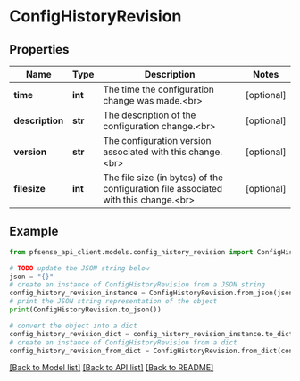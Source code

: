 # ConfigHistoryRevision


## Properties

Name | Type | Description | Notes
------------ | ------------- | ------------- | -------------
**time** | **int** | The time the configuration change was made.&lt;br&gt; | [optional] 
**description** | **str** | The description of the configuration change.&lt;br&gt; | [optional] 
**version** | **str** | The configuration version associated with this change.&lt;br&gt; | [optional] 
**filesize** | **int** | The file size (in bytes) of the configuration file associated with this change.&lt;br&gt; | [optional] 

## Example

```python
from pfsense_api_client.models.config_history_revision import ConfigHistoryRevision

# TODO update the JSON string below
json = "{}"
# create an instance of ConfigHistoryRevision from a JSON string
config_history_revision_instance = ConfigHistoryRevision.from_json(json)
# print the JSON string representation of the object
print(ConfigHistoryRevision.to_json())

# convert the object into a dict
config_history_revision_dict = config_history_revision_instance.to_dict()
# create an instance of ConfigHistoryRevision from a dict
config_history_revision_from_dict = ConfigHistoryRevision.from_dict(config_history_revision_dict)
```
[[Back to Model list]](../README.md#documentation-for-models) [[Back to API list]](../README.md#documentation-for-api-endpoints) [[Back to README]](../README.md)


